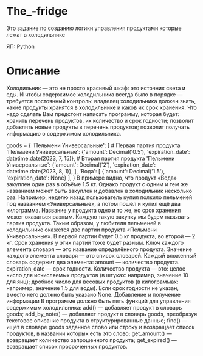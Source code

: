# The_-fridge
Это задание по созданию логики управления продуктами которые лежат в холодильнике

ЯП: 
Python
# Описание
Холодильник — это не просто красивый шкаф: это источник света и еды. И чтобы содержимое холодильника всегда было в порядке — требуется постоянный контроль: владелец холодильника должен знать, какие продукты хранятся в холодильнике и каков их срок хранения. 
Что надо сделать
Вам предстоит написать программу, которая будет:
хранить перечень продуктов, их количество и срок годности;
позволит добавлять новые продукты в перечень продуктов;
позволит получать информацию о содержимом холодильника.

goods = {
    'Пельмени Универсальные': [
        # Первая партия продукта 'Пельмени Универсальные':
        {'amount': Decimal('0.5'), 'expiration_date': datetime.date(2023, 7, 15)},
        # Вторая партия продукта 'Пельмени Универсальные':
        {'amount': Decimal('2'), 'expiration_date': datetime.date(2023, 8, 1)},
    ],
    'Вода': [
        {'amount': Decimal('1.5'), 'expiration_date': None}
    ],
} 
В примере видно, что продукт «Вода» закуплен один раз в объёме 1.5 кг. Однако продукт с одним и тем же названием может быть закуплен и добавлен в холодильник несколько раз.
Например, неделю назад пользователь купил полкило пельменей под названием «Универсальные», а потом пошёл и купил ещё два килограмма. Название у продукта одно и то же, но срок хранения может оказаться разным. Каждую такую закупку мы будем называть партия продукта.
Таким образом, у любителя пельменей в холодильнике окажется две партии продукта «Пельмени Универсальные». В первой партии будет 0.5 кг продукта, во второй — 2 кг. Срок хранения у этих партий тоже будет разным.
Ключ каждого элемента словаря — это название определённого продукта. Значение каждого элемента словаря — это список словарей.
Каждый вложенный словарь содержит два элемента:
amount — количество продукта.
expiration_date — срок годности.
Количество продукта — это:
целое число для исчисляемых продуктов (в штуках: например, значение 10 для яиц);
дробное число для весовых продуктов (в килограммах: например, значение 1.5 для воды).
Если срок годности не указан, вместо него должно быть указано None.
Добавление и получение информации
В программе должно быть пять функций для управления содержимым холодильника:
add() — добавляет продукт в словарь goods;
add_by_note() — добавляет продукт в словарь goods, преобразуя текстовое описание продукта в структурированные данные;
find() — ищет в словаре goods заданное слово или строку и возвращает список продуктов, в названии которых есть это слово;
get_amount() — возвращает количество запрошенного продукта;
get_expired() — возвращает список просроченных продуктов.

